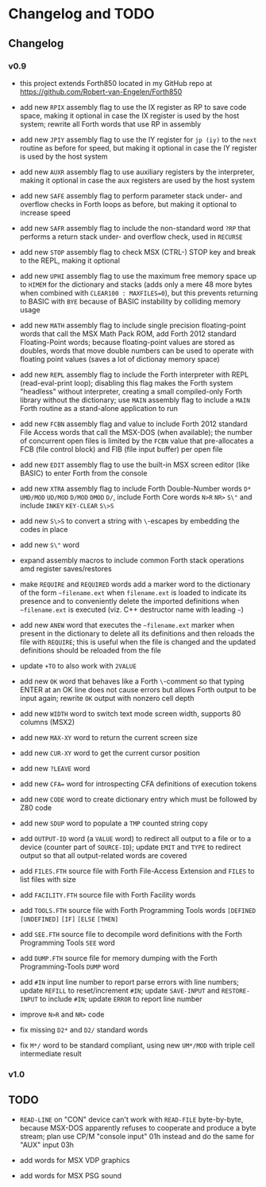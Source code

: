 # Changelog and TODO

## Changelog

### v0.9

- this project extends Forth850 located in my GitHub repo at <https://github.com/Robert-van-Engelen/Forth850> 

- add new `RPIX` assembly flag to use the IX register as RP to save code space, making it optional in case the IX register is used by the host system; rewrite all Forth words that use RP in assembly

- add new `JPIY` assembly flag to use the IY register for `jp (iy)` to the `next` routine as before for speed, but making it optional in case the IY register is used by the host system

- add new `AUXR` assembly flag to use auxiliary registers by the interpreter, making it optional in case the aux registers are used by the host system

- add new `SAFE` assembly flag to perform parameter stack under- and overflow checks in Forth loops as before, but making it optional to increase speed

- add new `SAFR` assembly flag to include the non-standard word `?RP` that performs a return stack under- and overflow check, used in `RECURSE`

- add new `STOP` assembly flag to check MSX (CTRL-) STOP key and break to the REPL, making it optional

- add new `UPHI` assembly flag to use the maximum free memory space up to `HIMEM` for the dictionary and stacks (adds only a mere 48 more bytes when combined with `CLEAR100 : MAXFILES=0`), but this prevents returning to BASIC with `BYE` because of BASIC instability by colliding memory usage

- add new `MATH` assembly flag to include single precision floating-point words that call the MSX Math Pack ROM, add Forth 2012 standard Floating-Point words; because floating-point values are stored as doubles, words that move double numbers can be used to operate with floating point values (saves a lot of dictionay memory space)

- add new `REPL` assembly flag to include the Forth interpreter with REPL (read-eval-print loop); disabling this flag makes the Forth system "headless" without interpreter, creating a small compiled-only Forth library without the dictionary; use `MAIN` assembly flag to include a `MAIN` Forth routine as a stand-alone application to run

- add new `FCBN` assembly flag and value to include Forth 2012 standard File Access words that call the MSX-DOS (when available); the number of concurrent open files is limited by the `FCBN` value that pre-allocates a FCB (file control block) and FIB (file input buffer) per open file

- add new `EDIT` assembly flag to use the built-in MSX screen editor (like BASIC) to enter Forth from the console

- add new `XTRA` assembly flag to include Forth Double-Number words `D*` `UMD/MOD` `UD/MOD` `D/MOD` `DMOD` `D/`, include Forth Core words `N>R` `NR>` `S\"` and include `INKEY` `KEY-CLEAR` `S\>S`

- add new `S\>S` to convert a string with `\`-escapes by embedding the codes in place

- add new `S\"` word

- expand assembly macros to include common Forth stack operations amd register saves/restores

- make `REQUIRE` and `REQUIRED` words add a marker word to the dictionary of the form `~filename.ext` when `filename.ext` is loaded to indicate its presence and to conveniently delete the imported definitions when `~filename.ext` is executed (viz. C++ destructor name with leading `~`)

- add new `ANEW` word that executes the `~filename.ext` marker when present in the dictionary to delete all its definitions and then reloads the file with `REQUIRE`; this is useful when the file is changed and the updated definitions should be reloaded from the file

- update `+TO` to also work with `2VALUE`

- add new `OK` word that behaves like a Forth `\`-comment so that typing ENTER at an OK line does not cause errors but allows Forth output to be input again; rewrite `OK` output with nonzero cell depth

- add new `WIDTH` word to switch text mode screen width, supports 80 columns (MSX2)

- add new `MAX-XY` word to return the current screen size

- add new `CUR-XY` word to get the current cursor position

- add new `?LEAVE` word

- add new `CFA=` word for introspecting CFA definitions of execution tokens

- add new `CODE` word to create dictionary entry which must be followed by Z80 code

- add new `SDUP` word to populate a `TMP` counted string copy

- add `OUTPUT-ID` word (a `VALUE` word) to redirect all output to a file or to a device (counter part of `SOURCE-ID`); update `EMIT` and `TYPE` to redirect output so that all output-related words are covered

- add `FILES.FTH` source file with Forth File-Access Extension and `FILES` to list files with size

- add `FACILITY.FTH` source file with Forth Facility words

- add `TOOLS.FTH` source file with Forth Programming Tools words `[DEFINED` `[UNDEFINED]` `[IF]` `[ELSE` `[THEN]`

- add `SEE.FTH` source file to decompile word definitions with the Forth Programming Tools `SEE` word

- add `DUMP.FTH` source file for memory dumping with the Forth Programming-Tools `DUMP` word

- add `#IN` input line number to report parse errors with line numbers; update `REFILL` to reset/increment `#IN`; update `SAVE-INPUT` and `RESTORE-INPUT` to include `#IN`; update `ERROR` to report line number

- improve `N>R` and `NR>` code

- fix missing `D2*` and `D2/` standard words

- fix `M*/` word to be standard compliant, using new `UM*/MOD` with triple cell intermediate result

### v1.0

## TODO

- `READ-LINE` on "CON" device can't work with `READ-FILE` byte-by-byte, because MSX-DOS apparently refuses to cooperate and produce a byte stream; plan use CP/M "console input" 01h instead and do the same for "AUX" input 03h

- add words for MSX VDP graphics

- add words for MSX PSG sound


